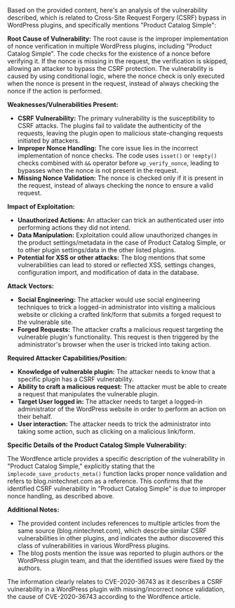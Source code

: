 Based on the provided content, here's an analysis of the vulnerability described, which is related to Cross-Site Request Forgery (CSRF) bypass in WordPress plugins, and specifically mentions "Product Catalog Simple":

**Root Cause of Vulnerability:**
The root cause is the improper implementation of nonce verification in multiple WordPress plugins, including "Product Catalog Simple". The code checks for the existence of a nonce before verifying it. If the nonce is missing in the request, the verification is skipped, allowing an attacker to bypass the CSRF protection. The vulnerability is caused by using conditional logic, where the nonce check is only executed when the nonce is present in the request, instead of always checking the nonce if the action is performed.

**Weaknesses/Vulnerabilities Present:**
- **CSRF Vulnerability:** The primary vulnerability is the susceptibility to CSRF attacks. The plugins fail to validate the authenticity of the requests, leaving the plugin open to malicious state-changing requests initiated by attackers.
- **Improper Nonce Handling:**  The core issue lies in the incorrect implementation of nonce checks.  The code uses `isset()` or `!empty()` checks combined with `&&` operator before `wp_verify_nonce`, leading to bypasses when the nonce is not present in the request.
- **Missing Nonce Validation:** The nonce is checked only if it is present in the request, instead of always checking the nonce to ensure a valid request.

**Impact of Exploitation:**
- **Unauthorized Actions:** An attacker can trick an authenticated user into performing actions they did not intend.
- **Data Manipulation:** Exploitation could allow unauthorized changes in the product settings/metadata in the case of Product Catalog Simple, or to other plugin settings/data in the other listed plugins.
- **Potential for XSS or other attacks:**  The blog mentions that some vulnerabilities can lead to stored or reflected XSS, settings changes, configuration import, and modification of data in the database.

**Attack Vectors:**
- **Social Engineering:** The attacker would use social engineering techniques to trick a logged-in administrator into visiting a malicious website or clicking a crafted link/form that submits a forged request to the vulnerable site.
- **Forged Requests:**  The attacker crafts a malicious request targeting the vulnerable plugin's functionality. This request is then triggered by the administrator's browser when the user is tricked into taking action.

**Required Attacker Capabilities/Position:**
- **Knowledge of vulnerable plugin:** The attacker needs to know that a specific plugin has a CSRF vulnerability.
- **Ability to craft a malicious request:** The attacker must be able to create a request that manipulates the vulnerable plugin.
- **Target User logged in:** The attacker needs to target a logged-in administrator of the WordPress website in order to perform an action on their behalf.
- **User interaction:** The attacker needs to trick the administrator into taking some action, such as clicking on a malicious link/form.

**Specific Details of the Product Catalog Simple Vulnerability:**

The Wordfence article provides a specific description of the vulnerability in "Product Catalog Simple," explicitly stating that the `implecode_save_products_meta()` function lacks proper nonce validation and refers to blog.nintechnet.com as a reference. This confirms that the identified CSRF vulnerability in "Product Catalog Simple" is due to improper nonce handling, as described above.

**Additional Notes:**
- The provided content includes references to multiple articles from the same source (blog.nintechnet.com), which describe similar CSRF vulnerabilities in other plugins, and indicates the author discovered this class of vulnerabilities in various WordPress plugins.
- The blog posts mention the issue was reported to plugin authors or the WordPress plugin team, and that the identified issues were fixed by the authors.

The information clearly relates to CVE-2020-36743 as it describes a CSRF vulnerability in a WordPress plugin with missing/incorrect nonce validation, the cause of CVE-2020-36743 according to the Wordfence article.